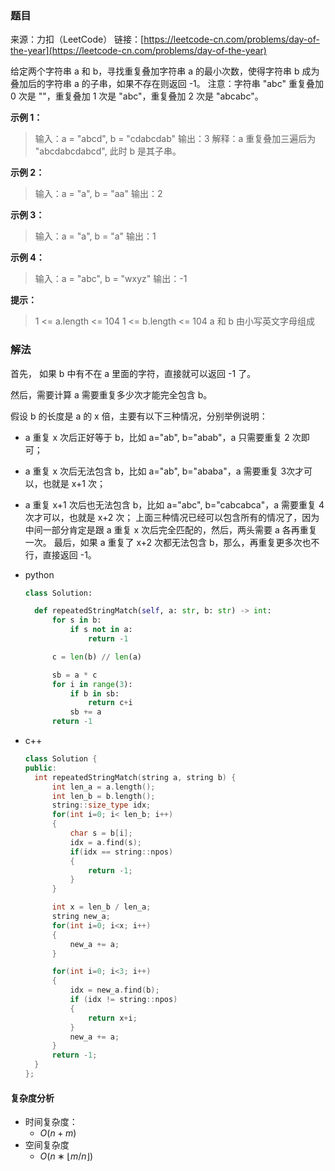 ### 题目

来源：力扣（LeetCode）
链接：[https://leetcode-cn.com/problems/day-of-the-year](https://leetcode-cn.com/problems/day-of-the-year)

给定两个字符串 a 和 b，寻找重复叠加字符串 a 的最小次数，使得字符串 b 成为叠加后的字符串 a 的子串，如果不存在则返回 -1。
注意：字符串 "abc" 重复叠加 0 次是 ""，重复叠加 1 次是 "abc"，重复叠加 2 次是 "abcabc"。

**示例 1：**

> 输入：a = "abcd", b = "cdabcdab"
> 输出：3
> 解释：a 重复叠加三遍后为 "abcdabcdabcd", 此时 b 是其子串。

**示例 2：**

> 输入：a = "a", b = "aa"
> 输出：2

**示例 3：**

> 输入：a = "a", b = "a"
> 输出：1

**示例 4：**

> 输入：a = "abc", b = "wxyz"
> 输出：-1

**提示：**

> 1 <= a.length <= 104
> 1 <= b.length <= 104
> a 和 b 由小写英文字母组成

### 解法

首先， 如果 b 中有不在 a 里面的字符，直接就可以返回 -1 了。

然后，需要计算 a 需要重复多少次才能完全包含 b。

假设 b 的长度是 a 的 x 倍，主要有以下三种情况，分别举例说明：

* a 重复 x 次后正好等于 b，比如 a="ab", b="abab"，a 只需要重复 2 次即可；
* a 重复 x 次后无法包含 b，比如 a="ab", b="ababa"，a 需要重复 3次才可以，也就是 x+1 次；
* a 重复 x+1 次后也无法包含 b，比如 a="abc", b="cabcabca"，a 需要重复 4次才可以，也就是 x+2 次；
  上面三种情况已经可以包含所有的情况了，因为中间一部分肯定是跟 a 重复 x 次后完全匹配的，然后，两头需要 a 各再重复一次。
  最后，如果 a 重复了 x+2 次都无法包含 b，那么，再重复更多次也不行，直接返回 -1。

* python
  
  ```python
  class Solution:
  
    def repeatedStringMatch(self, a: str, b: str) -> int:
        for s in b:
            if s not in a:
                return -1
  
        c = len(b) // len(a)
  
        sb = a * c
        for i in range(3):
            if b in sb:
                return c+i
            sb += a
        return -1
  ```

* c++
  
  ```cpp
  class Solution {
  public:
    int repeatedStringMatch(string a, string b) {
        int len_a = a.length();
        int len_b = b.length();
        string::size_type idx;
        for(int i=0; i< len_b; i++)
        {
            char s = b[i];
            idx = a.find(s);
            if(idx == string::npos)
            {
                return -1;
            }
        }
  
        int x = len_b / len_a;
        string new_a;
        for(int i=0; i<x; i++)
        {
            new_a += a;
        }
  
        for(int i=0; i<3; i++)
        {
            idx = new_a.find(b);
            if (idx != string::npos)
            {
                return x+i;
            }
            new_a += a;
        }
        return -1;
    }
  };
  ```

#### 复杂度分析

* 时间复杂度： 
  * $O(n+m)$
* 空间复杂度
  * $O(n∗⌊m/n⌋)$ 
